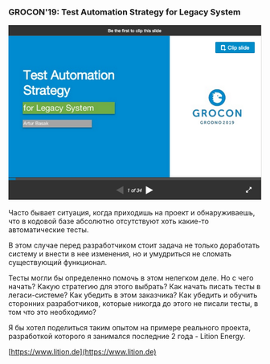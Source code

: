 ### GROCON'19: Test Automation Strategy for Legacy System


[![Presentation Link](./media/presentation.png)](https://www.slideshare.net/archik111/grocon19-test-automation-strategy-for-legacy-system)

Часто бывает ситуация, когда приходишь на проект и обнаруживаешь, что в кодовой базе абсолютно отсутствуют хоть какие-то автоматические тесты.

В этом случае перед разработчиком стоит задача не только доработать систему и внести в нее изменения, но и умудриться не сломать существующий функционал.

Тесты могли бы определенно помочь в этом нелегком деле. Но с чего начать? Какую стратегию для этого выбрать? Как начать писать тесты в легаси-системе? Как убедить в этом заказчика? Как убедить и обучить сторонних разработчиков, которые никогда до этого не писали тесты, в том что это необходимо?

Я бы хотел поделиться таким опытом на примере реального проекта, разработкой которого я занимался последние 2 года - Lition Energy.

[https://www.lition.de](https://www.lition.de)